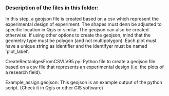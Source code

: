 ### Description of the files in this folder:

In this step, a geojson file is created based on a csv which represent the experimental design of experiment. The shapes must denn be adjusted to specific location in Qgis or similar. The geojson can also be created otherwise. If using other options to create the geojson, mind that the geometry type must be polygon (and not multipolygon). Each plot must have a unique string as identifier and the identifyer must be named 'plot_label'.

CreateRectanlgesFromCSVLV95.py:
Python file to create a geojson file based on a csv file that represents an experimental design (i.e. the plots of a research field).

Example_assign.geojson:
This geojson is an example output of the python script. (Check it in Qgis or other GIS software)
